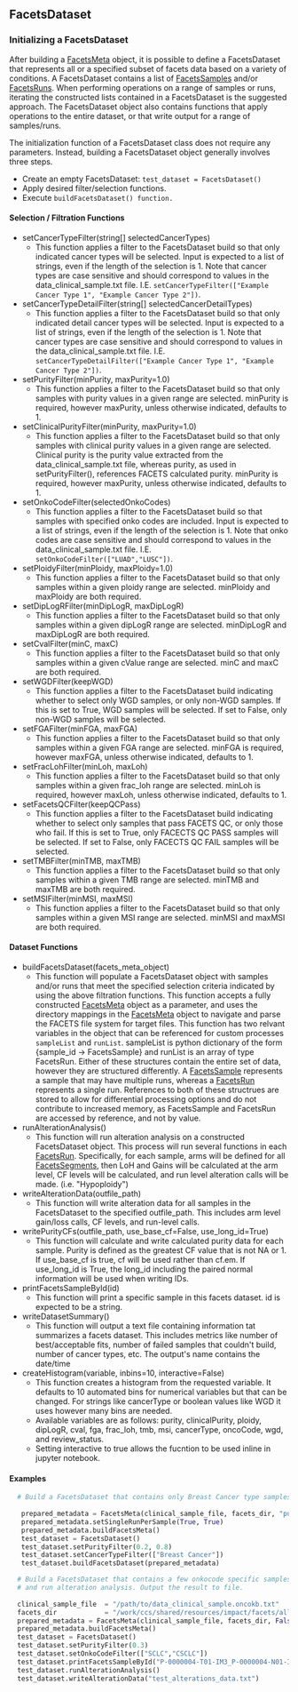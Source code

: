 ## FacetsDataset

### Initializing a FacetsDataset

After building a [FacetsMeta](facetsmeta.md) object, it is possible to define a FacetsDataset that represents all or a specified subset of facets data based on a variety of conditions.  A FacetsDataset contains a list of [FacetsSamples](facetssample.md) and/or [FacetsRuns](facetsrun.md).  When performing operations on a range of samples or runs, iterating the constructed lists contained in a FacetsDataset is the suggested approach.  The FacetsDataset object also contains functions that apply operations to the entire dataset, or that write output for a range of samples/runs.

The initialization function of a FacetsDataset class does not require any parameters. Instead, building a FacetsDataset object generally involves three steps.
* Create an empty FacetsDataset: `test_dataset = FacetsDataset()`
* Apply desired filter/selection functions.
* Execute `buildFacetsDataset() function.`

#### Selection / Filtration Functions
* setCancerTypeFilter(string[] selectedCancerTypes)
  * This function applies a filter to the FacetsDataset build so that only indicated cancer types will be selected. Input is expected to a list of strings, even if the length of the selection is 1. Note that cancer types are case sensitive and should correspond to values in the data_clinical_sample.txt file. I.E. `setCancerTypeFilter(["Example Cancer Type 1", "Example Cancer Type 2"])`.
* setCancerTypeDetailFilter(string[] selectedCancerDetailTypes)
  * This function applies a filter to the FacetsDataset build so that only indicated detail cancer types will be selected. Input is expected to a list of strings, even if the length of the selection is 1. Note that cancer types are case sensitive and should correspond to values in the data_clinical_sample.txt file. I.E. `setCancerTypeDetailFilter(["Example Cancer Type 1", "Example Cancer Type 2"])`.
* setPurityFilter(minPurity, maxPurity=1.0)
  * This function applies a filter to the FacetsDataset build so that only samples with purity values in a given range are selected.  minPurity is required, however maxPurity, unless otherwise indicated, defaults to 1.
* setClinicalPurityFilter(minPurity, maxPurity=1.0)
  * This function applies a filter to the FacetsDataset build so that only samples with clinical purity values in a given range are selected. Clinical purity is the purity value extracted from the data_clinical_sample.txt file, whereas purity, as used in setPurityFilter(), references FACETS calculated purity. minPurity is required, however maxPurity, unless otherwise indicated, defaults to 1.
* setOnkoCodeFilter(selectedOnkoCodes)
  *  This function applies a filter to the FacetsDataset build so that samples with specified onko codes are included. Input is expected to a list of strings, even if the length of the selection is 1. Note that onko codes are case sensitive and should correspond to values in the data_clinical_sample.txt file. I.E. `setOnkoCodeFilter(["LUAD","LUSC"])`.
* setPloidyFilter(minPloidy, maxPloidy=1.0)
  *  This function applies a filter to the FacetsDataset build so that only samples within a given ploidy range are selected. minPloidy and maxPloidy are both required.
* setDipLogRFilter(minDipLogR, maxDipLogR)
  *  This function applies a filter to the FacetsDataset build so that only samples within a given dipLogR range are selected. minDipLogR and maxDipLogR are both required.
* setCvalFilter(minC, maxC)
  * This function applies a filter to the FacetsDataset build so that only samples within a given cValue range are selected. minC and maxC are both required.
* setWGDFilter(keepWGD)
  * This function applies a filter to the FacetsDataset build indicating whether to select only WGD samples, or only non-WGD samples.  If this is set to True, WGD samples will be selected.  If set to False, only non-WGD samples will be selected.
* setFGAFilter(minFGA, maxFGA)
  * This function applies a filter to the FacetsDataset build so that only samples within a given FGA range are selected.  minFGA is required, however maxFGA, unless otherwise indicated, defaults to 1.
* setFracLohFilter(minLoh, maxLoh)
  * This function applies a filter to the FacetsDataset build so that only samples within a given frac_loh range are selected.  minLoh is required, however maxLoh, unless otherwise indicated, defaults to 1.
* setFacetsQCFilter(keepQCPass)
  * This function applies a filter to the FacetsDataset build indicating whether to select only samples that pass FACETS QC, or only those who fail.  If this is set to True, only FACECTS QC PASS samples will be selected. If set to False, only FACECTS QC FAIL samples will be selected.
* setTMBFilter(minTMB, maxTMB)
  * This function applies a filter to the FacetsDataset build so that only samples within a given TMB range are selected. minTMB and maxTMB are both required. 
* setMSIFilter(minMSI, maxMSI)
  * This function applies a filter to the FacetsDataset build so that only samples within a given MSI range are selected. minMSI and maxMSI are both required. 


#### Dataset Functions
* buildFacetsDataset(facets_meta_object)
  * This function will populate a FacetsDataset object with samples and/or runs that meet the specified selection criteria indicated by using the above filtration functions.  This function accepts a fully constructed [FacetsMeta](facetsmeta.md) object as a parameter, and uses the directory mappings in the [FacetsMeta](facetsmeta.md) object to navigate and parse the FACETS file system for target files.  This function has two relvant variables in the object that can be referenced for custom processes `sampleList` and `runList`. sampleList is python dictionary of the form {sample_id -> FacetsSample} and runList is an array of type FacetsRun.  Either of these structures contain the entire set of data, however they are structured differently.  A [FacetsSample](facetssample.md) represents a sample that may have multiple runs, whereas a [FacetsRun](facetsrun.md) represents a single run.  References to both of these structrues are stored to allow for differential processing options and do not contribute to increased memory, as FacetsSample and FacetsRun are accessed by reference, and not by value.
* runAlterationAnalysis()
  * This function will run alteration analysis on a constructed FacetsDataset object.  This process will run several functions in each [FacetsRun](facetsrun.md).  Specifically, for each sample, arms will be defined for all [FacetsSegments](facetssegment.md), then LoH and Gains will be calculated at the arm level, CF levels will be calculated, and run level alteration calls will be made.  (i.e. "Hypoploidy")
* writeAlterationData(outfile_path)
  * This function will write alteration data for all samples in the FacetsDataset to the specified outfile_path.  This includes arm level gain/loss calls, CF levels, and run-level calls.
* writePurityCFs(outfile_path, use_base_cf=False, use_long_id=True)
  * This function will calculate and write calculated purity data for each sample.  Purity is defined as the greatest CF value that is not NA or 1. If use_base_cf is true, cf will be used rather than cf.em.  If use_long_id is True, the long_id including the paired normal information will be used when writing IDs. 
* printFacetsSampleById(id)
  * This function will print a specific sample in this facets dataset. id is expected to be a string. 
* writeDatasetSummary()
  * This function will output a text file containing information tat summarizes a facets dataset. This includes metrics like number of best/acceptable fits, number of failed samples that couldn't build, number of cancer types, etc.  The output's name contains the date/time
* createHistogram(variable, inbins=10, interactive=False)
  * This function creates a histogram from the requested variable.  It defaults to 10 automated bins for numerical variables but that can be changed. For strings like cancerType or boolean values like WGD it uses however many bins are needed.
  * Available variables are as follows: purity, clinicalPurity, ploidy, dipLogR, cval, fga, frac_loh, tmb, msi, cancerType, oncoCode, wgd, and review_status. 
  * Setting interactive to true allows the fucntion to be used inline in jupyter notebook.


#### Examples

```python
  # Build a FacetsDataset that contains only Breast Cancer type samples with purity between 0.2 and 0.8. 
  
   prepared_metadata = FacetsMeta(clinical_sample_file, facets_dir, "purity")
   prepared_metadata.setSingleRunPerSample(True, True)
   prepared_metadata.buildFacetsMeta()
   test_dataset = FacetsDataset()
   test_dataset.setPurityFilter(0.2, 0.8)
   test_dataset.setCancerTypeFilter(["Breast Cancer"])
   test_dataset.buildFacetsDataset(prepared_metadata)
```

```python
  # Build a FacetsDataset that contains a few onkocode specific samples with purity between 0.3 and 1, 
  # and run alteration analysis. Output the result to file. 
  
  clinical_sample_file  = "/path/to/data_clinical_sample.oncokb.txt"
  facets_dir            = "/work/ccs/shared/resources/impact/facets/all/"
  prepared_metadata = FacetsMeta(clinical_sample_file, facets_dir, False, "hisens")
  prepared_metadata.buildFacetsMeta()
  test_dataset = FacetsDataset()
  test_dataset.setPurityFilter(0.3)
  test_dataset.setOnkoCodeFilter(["SCLC","CSCLC"])
  test_dataset.printFacetsSampleById("P-0000004-T01-IM3_P-0000004-N01-IM3")
  test_dataset.runAlterationAnalysis()
  test_dataset.writeAlterationData("test_alterations_data.txt")
```
